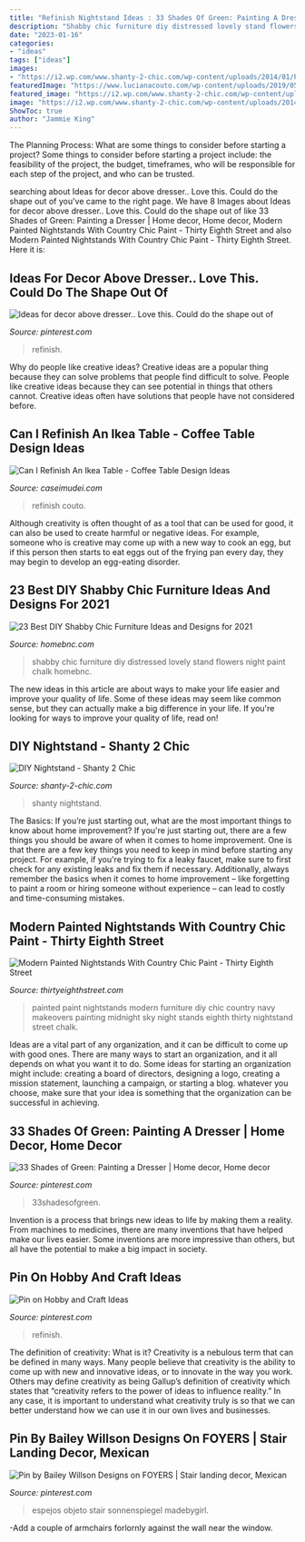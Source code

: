 ```yaml
---
title: "Refinish Nightstand Ideas : 33 Shades Of Green: Painting A Dresser"
description: "Shabby chic furniture diy distressed lovely stand flowers night paint chalk homebnc"
date: "2023-01-16"
categories:
- "ideas"
tags: ["ideas"]
images:
- "https://i2.wp.com/www.shanty-2-chic.com/wp-content/uploads/2014/01/Plank-wood-table.jpg?ssl=1"
featuredImage: "https://www.lucianacouto.com/wp-content/uploads/2019/05/hack-table-ikea-1024x576.jpg"
featured_image: "https://i2.wp.com/www.shanty-2-chic.com/wp-content/uploads/2014/01/Plank-wood-table.jpg?ssl=1"
image: "https://i2.wp.com/www.shanty-2-chic.com/wp-content/uploads/2014/01/Plank-wood-table.jpg?ssl=1"
ShowToc: true
author: "Jammie King"
---
```



The Planning Process: What are some things to consider before starting a project?
Some things to consider before starting a project include: the feasibility of the project, the budget, timeframes, who will be responsible for each step of the project, and who can be trusted.

	

		
searching about Ideas for decor above dresser.. Love this. Could do the shape out of you've came to the right page. We have 8 Images about Ideas for decor above dresser.. Love this. Could do the shape out of like 33 Shades of Green: Painting a Dresser | Home decor, Home decor, Modern Painted Nightstands With Country Chic Paint - Thirty Eighth Street and also Modern Painted Nightstands With Country Chic Paint - Thirty Eighth Street. Here it is:
		
    
## Ideas For Decor Above Dresser.. Love This. Could Do The Shape Out Of

<img loading=lazy src="https://i.pinimg.com/originals/a9/11/55/a91155248003f2a7e874dee8e135f62e.jpg" onerror="this.onerror=null;this.src='https://tse2.mm.bing.net/th?id=OIP.5E4LTFtKxhzQ9O15hzROZAHaHa&amp;pid=15.1';" alt="Ideas for decor above dresser.. Love this. Could do the shape out of">

_Source: pinterest.com_

>refinish. 

	

Why do people like creative ideas?
Creative ideas are a popular thing because they can solve problems that people find difficult to solve. People like creative ideas because they can see potential in things that others cannot. Creative ideas often have solutions that people have not considered before.

    
## Can I Refinish An Ikea Table - Coffee Table Design Ideas

<img loading=lazy src="https://www.lucianacouto.com/wp-content/uploads/2019/05/hack-table-ikea-1024x576.jpg" onerror="this.onerror=null;this.src='https://tse1.mm.bing.net/th?id=OIP.ZrK3sRFJZQhOc_w2B2lamAHaEK&amp;pid=15.1';" alt="Can I Refinish An Ikea Table - Coffee Table Design Ideas">

_Source: caseimudei.com_

>refinish couto. 

	

Although creativity is often thought of as a tool that can be used for good, it can also be used to create harmful or negative ideas. For example, someone who is creative may come up with a new way to cook an egg, but if this person then starts to eat eggs out of the frying pan every day, they may begin to develop an egg-eating disorder.

    
## 23 Best DIY Shabby Chic Furniture Ideas And Designs For 2021

<img loading=lazy src="https://homebnc.com/homeimg/2018/03/12-diy-shabby-chic-furniture-ideas-homebnc.jpg" onerror="this.onerror=null;this.src='https://tse1.mm.bing.net/th?id=OIP.EjrjNtkrgvzvfQJbe6G9-AHaKf&amp;pid=15.1';" alt="23 Best DIY Shabby Chic Furniture Ideas and Designs for 2021">

_Source: homebnc.com_

>shabby chic furniture diy distressed lovely stand flowers night paint chalk homebnc. 

	

The new ideas in this article are about ways to make your life easier and improve your quality of life. Some of these ideas may seem like common sense, but they can actually make a big difference in your life. If you're looking for ways to improve your quality of life, read on!

    
## DIY Nightstand - Shanty 2 Chic

<img loading=lazy src="https://i2.wp.com/www.shanty-2-chic.com/wp-content/uploads/2014/01/Plank-wood-table.jpg?ssl=1" onerror="this.onerror=null;this.src='https://tse2.mm.bing.net/th?id=OIP.wGRtXJP2dvc7A6LFoyKy5QHaLH&amp;pid=15.1';" alt="DIY Nightstand - Shanty 2 Chic">

_Source: shanty-2-chic.com_

>shanty nightstand. 

	

The Basics: If you’re just starting out, what are the most important things to know about home improvement?
If you're just starting out, there are a few things you should be aware of when it comes to home improvement. One is that there are a few key things you need to keep in mind before starting any project. For example, if you're trying to fix a leaky faucet, make sure to first check for any existing leaks and fix them if necessary. Additionally, always remember the basics when it comes to home improvement – like forgetting to paint a room or hiring someone without experience – can lead to costly and time-consuming mistakes.

    
## Modern Painted Nightstands With Country Chic Paint - Thirty Eighth Street

<img loading=lazy src="https://2.bp.blogspot.com/-Yyi9WK40VAk/V-qjJxSZymI/AAAAAAAAEtk/R6hrP9ZEcbkdYE6fRhtj6e13-7I_kc4BwCLcB/s1600/Blue%2BPainted%2BNightstands%2BWith%2BCountry%2BChic%2BPaint%2BMidnight%2BSky%2B%25281%2Bof%2B1%2529.jpg" onerror="this.onerror=null;this.src='https://tse1.mm.bing.net/th?id=OIP.4OTLBepj1IvQdNoP7D-kjgHaJ4&amp;pid=15.1';" alt="Modern Painted Nightstands With Country Chic Paint - Thirty Eighth Street">

_Source: thirtyeighthstreet.com_

>painted paint nightstands modern furniture diy chic country navy makeovers painting midnight sky night stands eighth thirty nightstand street chalk. 

	

Ideas are a vital part of any organization, and it can be difficult to come up with good ones. There are many ways to start an organization, and it all depends on what you want it to do. Some ideas for starting an organization might include: creating a board of directors, designing a logo, creating a mission statement, launching a campaign, or starting a blog. whatever you choose, make sure that your idea is something that the organization can be successful in achieving.

    
## 33 Shades Of Green: Painting A Dresser | Home Decor, Home Decor

<img loading=lazy src="https://i.pinimg.com/originals/4a/14/12/4a1412e40c6fbc91b3dfc167dc54760b.jpg" onerror="this.onerror=null;this.src='https://tse2.mm.bing.net/th?id=OIP.NUXSbS17I4MKoxlzNKNaRgAAAA&amp;pid=15.1';" alt="33 Shades of Green: Painting a Dresser | Home decor, Home decor">

_Source: pinterest.com_

>33shadesofgreen. 

	

Invention is a process that brings new ideas to life by making them a reality. From machines to medicines, there are many inventions that have helped make our lives easier. Some inventions are more impressive than others, but all have the potential to make a big impact in society.

    
## Pin On Hobby And Craft Ideas

<img loading=lazy src="https://i.pinimg.com/736x/e2/a2/bb/e2a2bb7c1e7298ffd301e2c4d798cb58--refinish-wood-furniture-wooden-furniture.jpg" onerror="this.onerror=null;this.src='https://tse3.mm.bing.net/th?id=OIP.fCU0jzTwnnlc9XQYm7OjGwAAAA&amp;pid=15.1';" alt="Pin on Hobby and Craft Ideas">

_Source: pinterest.com_

>refinish. 

	

The definition of creativity: What is it?
Creativity is a nebulous term that can be defined in many ways. Many people believe that creativity is the ability to come up with new and innovative ideas, or to innovate in the way you work. Others may define creativity as being Gallup’s definition of creativity which states that “creativity refers to the power of ideas to influence reality.” In any case, it is important to understand what creativity truly is so that we can better understand how we can use it in our own lives and businesses.

    
## Pin By Bailey Willson Designs On FOYERS | Stair Landing Decor, Mexican

<img loading=lazy src="https://i.pinimg.com/originals/b1/ee/3d/b1ee3d6df77ba29644416c9c57c08d4f.jpg" onerror="this.onerror=null;this.src='https://tse4.mm.bing.net/th?id=OIP.c8sGNDl3_T4Vzzl_o4_HSAHaLg&amp;pid=15.1';" alt="Pin by Bailey Willson Designs on FOYERS | Stair landing decor, Mexican">

_Source: pinterest.com_

>espejos objeto stair sonnenspiegel madebygirl. 

	

-Add a couple of armchairs forlornly against the wall near the window.

